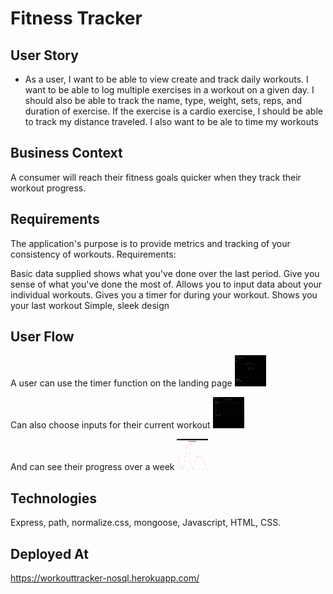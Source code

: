 # Fitness Tracker

## User Story

* As a user, I want to be able to view create and track daily workouts. I want to be able to log multiple exercises in a workout on a given day. I should also be able to track the name, type, weight, sets, reps, and duration of exercise. If the exercise is a cardio exercise, I should be able to track my distance traveled. I also want to be ale to time my workouts

## Business Context

A consumer will reach their fitness goals quicker when they track their workout progress.


## Requirements

The application's purpose is to provide metrics and tracking of your consistency of workouts.
Requirements:

   Basic data supplied shows what you've done over the last period.
   Give you sense of what you've done the most of.
   Allows you to input data about your individual workouts.
   Gives you a timer for during your workout.
   Shows you your last workout
   Simple, sleek design

## User Flow

A user can use the timer function on the landing page
<img src="public/assets/Screen Shot 2020-12-03 at 3.46.27 PM.png" style=" width:50px ; height:50px " />

Can also choose inputs for their current workout
<img src="public/assets/Screen Shot 2020-12-03 at 3.46.55 PM.png" style=" width:50px ; height:50px " />

And can see their progress over a week
<img src="public/assets/Screen Shot 2020-12-03 at 4.07.54 PM.png" style=" width:50px ; height:50px " />

## Technologies

Express, path, normalize.css, mongoose, Javascript, HTML, CSS.


## Deployed At

 https://workouttracker-nosql.herokuapp.com/
